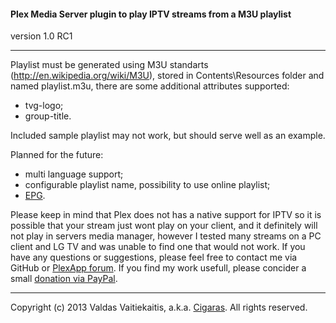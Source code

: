 #### Plex Media Server plugin to play IPTV streams from a M3U playlist ####
version 1.0 RC1

- - -
Playlist must be generated using M3U standarts (http://en.wikipedia.org/wiki/M3U), stored in Contents\Resources folder and named playlist.m3u, there are some additional attributes supported:
* tvg-logo;
* group-title.

Included sample playlist may not work, but should serve well as an example.


Planned for the future:
* multi language support;
* configurable playlist name, possibility to use online playlist;
* [EPG](http://en.wikipedia.org/wiki/Electronic_program_guide).


Please keep in mind that Plex does not has a native support for IPTV so it is possible that your stream just wont play on your client, and it definitely will not play in servers media manager, however I tested many streams on a PC client and LG TV and was unable to find one that would not work. If you have any questions or suggestions, please feel free to contact me via GitHub or [PlexApp forum](http://forums.plexapp.com/index.php/topic/83083-iptvbundle-plugin-that-plays-iptv-streams-from-a-m3u-playlist/). If you find my work usefull, please concider a small [donation via PayPal](https://www.paypal.com/cgi-bin/webscr?cmd=_donations&business=Cigaras%40gmail%2ecom&lc=LT&currency_code=EUR&bn=PP%2dDonationsBF%3abtn_donate_LG%2egif%3aNonHosted).

- - -
Copyright (c) 2013 Valdas Vaitiekaitis, a.k.a. [Cigaras](http://forums.plexapp.com/index.php/user/107872-cigaras/). All rights reserved.
